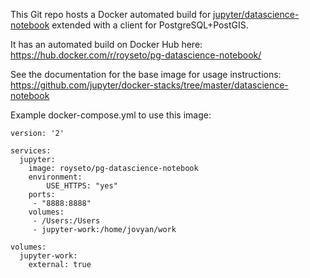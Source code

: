 This Git repo hosts a Docker automated build for 
[jupyter/datascience-notebook](https://github.com/jupyter/docker-stacks/tree/master/datascience-notebook)
extended with a client for PostgreSQL+PostGIS.

It has an automated build on Docker Hub here:
https://hub.docker.com/r/royseto/pg-datascience-notebook/

See the documentation for the base image for usage instructions: https://github.com/jupyter/docker-stacks/tree/master/datascience-notebook

Example docker-compose.yml to use this image:

```
version: '2'

services:
  jupyter:
    image: royseto/pg-datascience-notebook
    environment:
        USE_HTTPS: "yes"
    ports:
     - "8888:8888"
    volumes:
     - /Users:/Users
     - jupyter-work:/home/jovyan/work

volumes:
  jupyter-work:
    external: true
```
